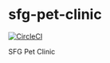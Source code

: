# sfg-pet-clinic

[![CircleCI](https://circleci.com/gh/ndsinh/sfg-pet-clinic/tree/main.svg?style=svg)](https://circleci.com/gh/ndsinh/sfg-pet-clinic/tree/main)

SFG Pet Clinic
